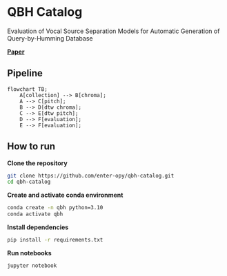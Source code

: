 # QBH Catalog
Evaluation of Vocal Source Separation Models for Automatic Generation of Query-by-Humming Database

[**Paper**](Evaluation_of_Vocal_Source_Separation_Models_for_Automatic_Generation_of_Query_by_Humming_Database.pdf)

## Pipeline

```mermaid
flowchart TB;
	A[collection] --> B[chroma];
	A --> C[pitch];
	B --> D[dtw chroma];
	C --> E[dtw pitch];
	D --> F[evaluation];
	E --> F[evaluation];
```

## How to run

**Clone the repository**

```bash
git clone https://github.com/enter-opy/qbh-catalog.git
cd qbh-catalog
```

**Create and activate conda environment**

```bash
conda create -n qbh python=3.10
conda activate qbh
```

**Install dependencies**

```bash
pip install -r requirements.txt
```

**Run notebooks**

```bash
jupyter notebook
```


